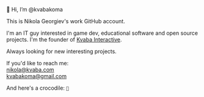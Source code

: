 🙌 Hi, I’m @kvabakoma

This is Nikola Georgiev's work GitHub account. 

I'm an IT guy interested in game dev, educational software and open source projects. I'm the founder of [Kvaba Interactive](https://kvaba.com). 

Always looking for new interesting projects.

If you'd like to reach me:  
[nikola@kvaba.com](mailto:nikola@kvaba.com)  
[kvabakoma@gmail.com](mailto:kvabakoma@gmail.com)

And here's a crocodile: <code>🐊</code>

<!---
kvabakoma/kvabakoma is a ✨ special ✨ repository because its `README.md` (this file) appears on your GitHub profile.
You can click the Preview link to take a look at your changes.
--->

